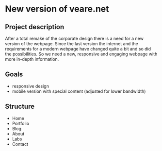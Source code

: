 # New version of veare.net

## Project description
After a total remake of the corporate design there is a need for a new version of the webpage. Since the last version the internet and the requirements for a modern webpage have changed quite a bit and so did the possibilities. So we need a new, responsive and engaging webpage with more in-depth information.

## Goals
- responsive design
- mobile version with special content (adjusted for lower bandwidth)

## Structure
- Home
- Portfolio
- Blog
- About
- Labs
- Contact
